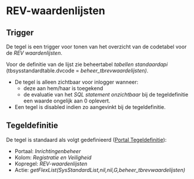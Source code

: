 # REV-waardenlijsten

## Trigger

De tegel is een trigger voor tonen van het overzicht van de codetabel voor de _REV waardenlijsten_.

Voor de definitie van de lijst zie beheertabel _tabellen standaardapi_ (tbsysstandardtable.dvcode = _beheer_tbrevwaardelijsten)_.

- De tegel is alleen zichtbaar voor inlogger wanneer:
  - deze aan hem/haar is toegekend
  - de evaluatie van het _SQL statement onzichtbaar_ bij de tegeldefinitie een waarde ongelijk aan 0 oplevert.
- Een tegel is disabled indien zo aangevinkt bij de tegeldefinitie.

## Tegeldefinitie

De tegel is standaard als volgt gedefinieerd ([Portal Tegeldefinitie](/docs/instellen_inrichten/portaldefinitie/portal_tegel.md)):

- Portaal: _Inrichtingenbeheer_
- Kolom: _Registratie en Veiligheid_
- Kopregel: _REV-waardenlijsten_
- Actie: _getFlexList(SysStandardList,nil,nil,G,beheer_tbrevwaardelijsten)_
